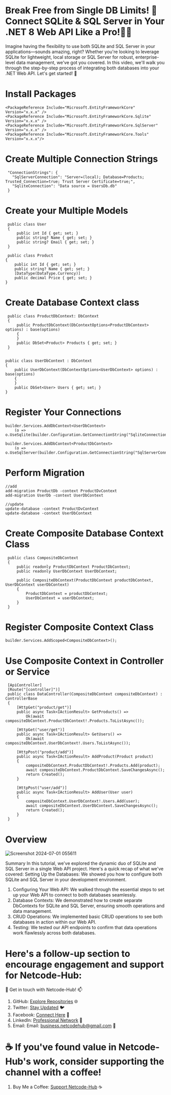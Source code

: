 # Break Free from Single DB Limits! 🙌 Connect SQLite & SQL Server in Your .NET 8 Web API Like a Pro!🚀🔥
Imagine having the flexibility to use both SQLite and SQL Server in your applications—sounds amazing, right? Whether you're looking to leverage SQLite for lightweight, local storage or SQL Server for robust, enterprise-level data management, we've got you covered. In this video, we'll walk you through the step-by-step process of integrating both databases into your .NET Web API. Let's get started! 🎉

# Install Packages
    <PackageReference Include="Microsoft.EntityFrameworkCore" Version="x.x.x" />
    <PackageReference Include="Microsoft.EntityFrameworkCore.Sqlite" Version="x.x.x" />
    <PackageReference Include="Microsoft.EntityFrameworkCore.SqlServer" Version="x.x.x" />
    <PackageReference Include="Microsoft.EntityFrameworkCore.Tools" Version="x.x.x"/>

# Create Multiple Connection Strings
     "ConnectionStrings": {
       "SqlServerConnection": "Server=(local); Database=Products; Trusted_Connection=true; Trust Server Certificate=true;",
       "SqliteConnection": "Data source = UsersDb.db"
     }

  # Create your Multiple Models
     public class User
     {
         public int Id { get; set; }
         public string? Name { get; set; }
         public string? Email { get; set; }
     }

     public class Product
    {
        public int Id { get; set; }
        public string? Name { get; set; }
        [DataType(DataType.Currency)]
        public decimal Price { get; set; }
    }

# Create Database Context class
     public class ProductDbContext: DbContext
     {
         public ProductDbContext(DbContextOptions<ProductDbContext> options) : base(options)
         {
         }
         public DbSet<Product> Products { get; set; }
     }

     
    public class UserDbContext : DbContext
    {
        public UserDbContext(DbContextOptions<UserDbContext> options) : base(options)
        {
        }
        public DbSet<User> Users { get; set; }
    }
     
# Register Your Connections
    builder.Services.AddDbContext<UserDbContext>
        (o => o.UseSqlite(builder.Configuration.GetConnectionString("SqliteConnection")));
    
    builder.Services.AddDbContext<ProductDbContext>
        (o => o.UseSqlServer(builder.Configuration.GetConnectionString("SqlServerConnection")));

# Perform Migration
    //add
    add-migration ProductDb -context ProductDvContext
    add-migration UserDb -context UserDbContext
    
    //update
    update-database -context ProductDvContext
    update-database -context UserDbContext

# Create Composite Database Context Class
     public class CompositeDbContext
     {
         public readonly ProductDbContext ProductDbContext;
         public readonly UserDbContext UserDbContext;
    
         public CompositeDbContext(ProductDbContext productDbContext, UserDbContext userDbContext)
         {
             ProductDbContext = productDbContext;
             UserDbContext = userDbContext;
         }
     }

  # Register Composite Context Class
    builder.Services.AddScoped<CompositeDbContext>();

# Use Composite Context in Controller or Service
     [ApiController]
     [Route("[controller]")]
     public class DataController(CompositeDbContext compositeDbContext) : ControllerBase
     {
         [HttpGet("product/get")]
         public async Task<IActionResult> GetProducts() =>
             Ok(await compositeDbContext.ProductDbContext!.Products.ToListAsync());
    
         [HttpGet("user/get")]
         public async Task<IActionResult> GetUsers() =>
             Ok(await compositeDbContext.UserDbContext!.Users.ToListAsync());
    
         [HttpPost("product/add")]
         public async Task<IActionResult> AddProduct(Product product)
         {
             compositeDbContext.ProductDbContext!.Products.Add(product);
             await compositeDbContext.ProductDbContext.SaveChangesAsync();
             return Created();
         }
    
         [HttpPost("user/add")]
         public async Task<IActionResult> AddUser(User user)
         {
             compositeDbContext.UserDbContext!.Users.Add(user);
             await compositeDbContext.UserDbContext.SaveChangesAsync();
             return Created();
         }
     }

# Overview
   ![Screenshot 2024-07-01 055611](https://github.com/Netcode-Hub/DemoMultipleDatabasesInWebAPI/assets/110794348/133186ed-e49c-496a-9292-353f5ccb1096)
  
Summary
In this tutorial, we've explored the dynamic duo of SQLite and SQL Server in a single Web API project. Here's a quick recap of what we've covered:
Setting Up the Databases: We showed you how to configure both SQLite and SQL Server in your development environment.
1. Configuring Your Web API: We walked through the essential steps to set up your Web API to connect to both databases seamlessly.
2. Database Contexts: We demonstrated how to create separate DbContexts for SQLite and SQL Server, ensuring smooth operations and data management.
3. CRUD Operations: We implemented basic CRUD operations to see both databases in action within our Web API.
4. Testing: We tested our API endpoints to confirm that data operations work flawlessly across both databases.

# Here's a follow-up section to encourage engagement and support for Netcode-Hub:
🌟 Get in touch with Netcode-Hub! 📫
1. GitHub: [Explore Repositories](https://github.com/Netcode-Hub/Netcode-Hub) 🌐
2. Twitter: [Stay Updated](https://twitter.com/NetcodeHub) 🐦
3. Facebook: [Connect Here](https://web.facebook.com/NetcodeHub) 📘
4. LinkedIn: [Professional Network](https://www.linkedin.com/in/netcode-hub-90b188258/) 🔗
5. Email: Email: [business.netcodehub@gmail.com](mailto:business.netcodehub@gmail.com) 📧
   
# ☕️ If you've found value in Netcode-Hub's work, consider supporting the channel with a coffee!
1. Buy Me a Coffee: [Support Netcode-Hub](https://www.buymeacoffee.com/NetcodeHub) ☕️
